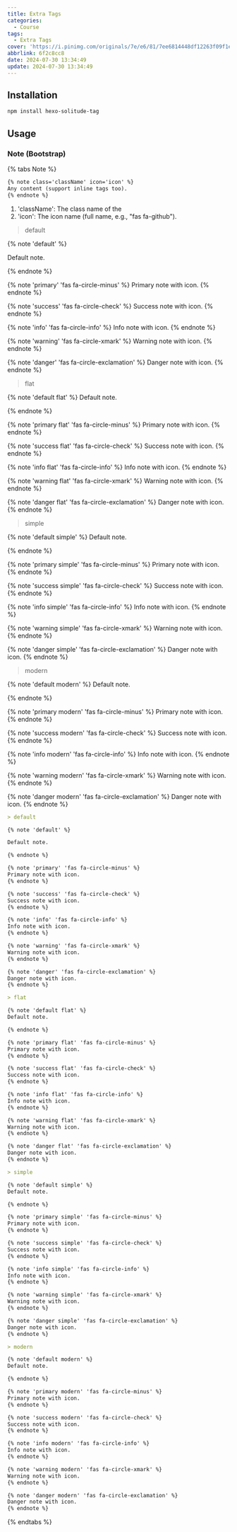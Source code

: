 ```yaml
---
title: Extra Tags
categories:
  - Course
tags:
  - Extra Tags
cover: 'https://i.pinimg.com/originals/7e/e6/81/7ee6814448df12263f09f1e70a8a9ca6.jpg'
abbrlink: 6f2c8cc8
date: 2024-07-30 13:34:49
update: 2024-07-30 13:34:49
---
```


## Installation

```bash
npm install hexo-solitude-tag
```

## Usage

### Note (Bootstrap)

{% tabs Note %}
<!-- tab Syntax -->

```markdown
{% note class='className' icon='icon' %}
Any content (support inline tags too).
{% endnote %}
```

<!-- endtab -->

<!-- tab Parameters -->

1. 'className': The class name of the
2. 'icon': The icon name (full name, e.g., "fas fa-github").

<!-- endtab -->

<!-- tab Preview -->

> default

{% note 'default' %}

Default note.

{% endnote %}

{% note 'primary' 'fas fa-circle-minus' %}
Primary note with icon.
{% endnote %}

{% note 'success' 'fas fa-circle-check' %}
Success note with icon.
{% endnote %}

{% note 'info' 'fas fa-circle-info' %}
Info note with icon.
{% endnote %}

{% note 'warning' 'fas fa-circle-xmark' %}
Warning note with icon.
{% endnote %}

{% note 'danger' 'fas fa-circle-exclamation' %}
Danger note with icon.
{% endnote %}

> flat

{% note 'default flat' %}
Default note.

{% endnote %}

{% note 'primary flat' 'fas fa-circle-minus' %}
Primary note with icon.
{% endnote %}

{% note 'success flat' 'fas fa-circle-check' %}
Success note with icon.
{% endnote %}

{% note 'info flat' 'fas fa-circle-info' %}
Info note with icon.
{% endnote %}

{% note 'warning flat' 'fas fa-circle-xmark' %}
Warning note with icon.
{% endnote %}

{% note 'danger flat' 'fas fa-circle-exclamation' %}
Danger note with icon.
{% endnote %}

> simple

{% note 'default simple' %}
Default note.

{% endnote %}

{% note 'primary simple' 'fas fa-circle-minus' %}
Primary note with icon.
{% endnote %}

{% note 'success simple' 'fas fa-circle-check' %}
Success note with icon.
{% endnote %}

{% note 'info simple' 'fas fa-circle-info' %}
Info note with icon.
{% endnote %}

{% note 'warning simple' 'fas fa-circle-xmark' %}
Warning note with icon.
{% endnote %}

{% note 'danger simple' 'fas fa-circle-exclamation' %}
Danger note with icon.
{% endnote %}

> modern

{% note 'default modern' %}
Default note.

{% endnote %}

{% note 'primary modern' 'fas fa-circle-minus' %}
Primary note with icon.
{% endnote %}

{% note 'success modern' 'fas fa-circle-check' %}
Success note with icon.
{% endnote %}

{% note 'info modern' 'fas fa-circle-info' %}
Info note with icon.
{% endnote %}

{% note 'warning modern' 'fas fa-circle-xmark' %}
Warning note with icon.
{% endnote %}

{% note 'danger modern' 'fas fa-circle-exclamation' %}
Danger note with icon.
{% endnote %}

<!-- endtab -->

<!-- tab Source -->

```markdown
> default

{% note 'default' %}

Default note.

{% endnote %}

{% note 'primary' 'fas fa-circle-minus' %}
Primary note with icon.
{% endnote %}

{% note 'success' 'fas fa-circle-check' %}
Success note with icon.
{% endnote %}

{% note 'info' 'fas fa-circle-info' %}
Info note with icon.
{% endnote %}

{% note 'warning' 'fas fa-circle-xmark' %}
Warning note with icon.
{% endnote %}

{% note 'danger' 'fas fa-circle-exclamation' %}
Danger note with icon.
{% endnote %}

> flat

{% note 'default flat' %}
Default note.

{% endnote %}

{% note 'primary flat' 'fas fa-circle-minus' %}
Primary note with icon.
{% endnote %}

{% note 'success flat' 'fas fa-circle-check' %}
Success note with icon.
{% endnote %}

{% note 'info flat' 'fas fa-circle-info' %}
Info note with icon.
{% endnote %}

{% note 'warning flat' 'fas fa-circle-xmark' %}
Warning note with icon.
{% endnote %}

{% note 'danger flat' 'fas fa-circle-exclamation' %}
Danger note with icon.
{% endnote %}

> simple

{% note 'default simple' %}
Default note.

{% endnote %}

{% note 'primary simple' 'fas fa-circle-minus' %}
Primary note with icon.
{% endnote %}

{% note 'success simple' 'fas fa-circle-check' %}
Success note with icon.
{% endnote %}

{% note 'info simple' 'fas fa-circle-info' %}
Info note with icon.
{% endnote %}

{% note 'warning simple' 'fas fa-circle-xmark' %}
Warning note with icon.
{% endnote %}

{% note 'danger simple' 'fas fa-circle-exclamation' %}
Danger note with icon.
{% endnote %}

> modern

{% note 'default modern' %}
Default note.

{% endnote %}

{% note 'primary modern' 'fas fa-circle-minus' %}
Primary note with icon.
{% endnote %}

{% note 'success modern' 'fas fa-circle-check' %}
Success note with icon.
{% endnote %}

{% note 'info modern' 'fas fa-circle-info' %}
Info note with icon.
{% endnote %}

{% note 'warning modern' 'fas fa-circle-xmark' %}
Warning note with icon.
{% endnote %}

{% note 'danger modern' 'fas fa-circle-exclamation' %}
Danger note with icon.
{% endnote %}
```

<!-- endtab -->

{% endtabs %}
